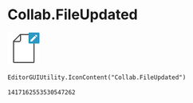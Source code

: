 # Collab.FileUpdated
![](/img/Collab.FileUpdated.png)

``` CSharp
EditorGUIUtility.IconContent("Collab.FileUpdated")
```
```
1417162553530547262
```
